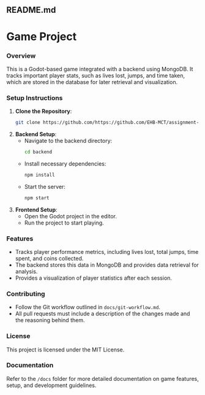 ## **README.md**
# Game Project

### **Overview**
This is a Godot-based game integrated with a backend using MongoDB. It tracks important player stats, such as lives lost, jumps, and time taken, which are stored in the database for later retrieval and visualization.

### **Setup Instructions**
1. **Clone the Repository**:
   ```bash
   git clone https://github.com/https://github.com/EHB-MCT/assignment-2-IgorLopesOliveira.git
   ```
2. **Backend Setup**:
   - Navigate to the backend directory:
     ```bash
     cd backend
     ```
   - Install necessary dependencies:
     ```bash
     npm install
     ```
   - Start the server:
     ```bash
     npm start
     ```
3. **Frontend Setup**:
   - Open the Godot project in the editor.
   - Run the project to start playing.

### **Features**
- Tracks player performance metrics, including lives lost, total jumps, time spent, and coins collected.
- The backend stores this data in MongoDB and provides data retrieval for analysis.
- Provides a visualization of player statistics after each session.

### **Contributing**
- Follow the Git workflow outlined in `docs/git-workflow.md`.
- All pull requests must include a description of the changes made and the reasoning behind them.

### **License**
This project is licensed under the MIT License.

### **Documentation**
Refer to the `/docs` folder for more detailed documentation on game features, setup, and development guidelines.
